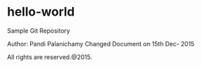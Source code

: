 # hello-world
Sample Git Repository

Author: Pandi Palanichamy
Changed Document on 15th Dec- 2015

All rights are reserved.@2015.
